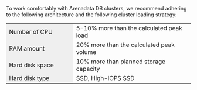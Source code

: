 To work comfortably with Arenadata DB clusters, we recommend adhering to the following architecture and the following cluster loading strategy:

<table style="width: 100%;"><tbody><tr><td style="width: 36.25%; background-color: rgb(239, 239, 239);">Number of CPU</td><td style="width: 63.6111%;">5-10% more than the calculated peak load</td></tr><tr><td style="width: 36.25%; background-color: rgb(239, 239, 239);">RAM amount</td><td style="width: 63.6111%;">20% more than the calculated peak volume</td></tr><tr><td style="width: 36.25%; background-color: rgb(239, 239, 239);">Hard disk space</td><td style="width: 63.6111%;">10% more than planned storage capacity</td></tr><tr><td style="width: 36.25%; background-color: rgb(239, 239, 239);">Hard disk type</td><td style="width: 63.6111%;">SSD, High-IOPS SSD</td></tr></tbody></table>
